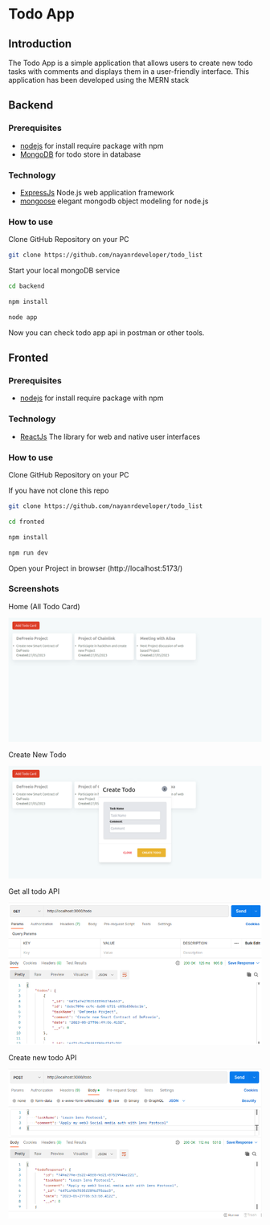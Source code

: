 # Todo App

## Introduction

The Todo App is a simple application that allows users to create new todo tasks with comments and displays them in a user-friendly interface. This application has been developed using the MERN stack

## Backend

### Prerequisites

* [nodejs](https://nodejs.org/en/download/) for install require package with npm
* [MongoDB](https://www.mongodb.com/) for todo store in database

### Technology 

- [ExpressJs](https://expressjs.com/) Node.js web application framework
- [mongoose](https://mongoosejs.com/) elegant mongodb object modeling for node.js

### How to use

Clone GitHub Repository on your PC

```bash
git clone https://github.com/nayanrdeveloper/todo_list
```

Start your local mongoDB service

```bash
cd backend
```

```bash
npm install
```

```bash
node app
```

Now you can check todo app api in postman or other tools.

## Fronted

### Prerequisites

* [nodejs](https://nodejs.org/en/download/) for install require package with npm

### Technology

- [ReactJs](https://react.dev/) The library for web and native user interfaces

### How to use

Clone GitHub Repository on your PC

If you have not clone this repo
```bash
git clone https://github.com/nayanrdeveloper/todo_list
```

```bash
cd fronted
```

```bash
npm install
```

```bash
npm run dev
```

Open your Project in browser (http://localhost:5173/)

### Screenshots

Home (All Todo Card)

![Home Page](screenshots/home_page_1.png)

Create New Todo

![Create New Todo](screenshots/create_new_tod_2.png)

Get all todo API

![Get all todo api](screenshots/get_all_todo_3.png)

Create new todo API

![Create new todo api](screenshots/create_new_todo_api_4.png)

